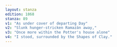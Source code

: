 ```yaml
---
layout: stanza
edition: 1868
stanza: 89
v1: "As under cover of departing Day"
v2: "Slunk hunger-stricken Ramazán away,"
v3: "Once more within the Potter's house alone"
v4: "I stood, surrounded by the Shapes of Clay."
---
```

